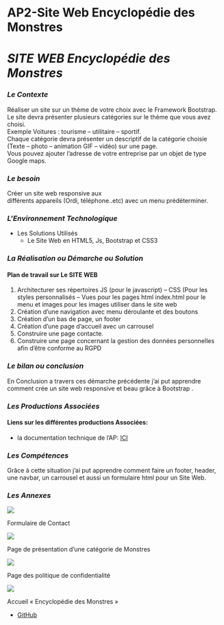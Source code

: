 AP2-Site Web Encyclopédie des Monstres
======================================

**_SITE WEB Encyclopédie des Monstres_**
========================================

### **_Le Contexte_**

Réaliser un site sur un thème de votre choix avec le Framework Bootstrap.  
Le site devra présenter plusieurs catégories sur le thème que vous avez choisi.  
Exemple Voitures : tourisme – utilitaire – sportif.  
Chaque catégorie devra présenter un descriptif de la catégorie choisie (Texte – photo – animation GIF – vidéo) sur une page.  
Vous pouvez ajouter l’adresse de votre entreprise par un objet de type Google maps.

### **_Le besoin_**

Créer un site web responsive aux différents appareils (Ordi, téléphone..etc) avec un menu prédéterminer.

### **_L’Environnement Technologique_**

*   Les Solutions Utilisés
    *   Le Site Web en HTML5, Js, Bootstrap et CSS3

### **_La Réalisation ou Démarche ou Solution_**

#### Plan de travail sur Le SITE WEB

1.  Architecturer ses répertoires JS (pour le javascript) – CSS (Pour les styles personnalisés – Vues pour les pages html index.html pour le menu et images pour les images utiliser dans le site web
2.  Création d’une navigation avec menu déroulante et des boutons
3.  Création d’un bas de page, un footer
4.  Création d’une page d’accueil avec un carrousel
5.  Construire une page contacte.
6.  Construire une page concernant la gestion des données personnelles afin d’être conforme au RGPD

### _**Le bilan ou conclusion**_

En Conclusion a travers ces démarche précédente j’ai put apprendre comment crée un site web responsive et beau grâce à Bootstrap .

### **_Les Productions Associées_**

#### Liens sur les différentes productions Associées:

*   la documentation technique de l’AP: [ICI](https://husseindajani.files.wordpress.com/2021/04/projet_semaine_banalisee.pdf)

### **_Les Compétences_**

Grâce à cette situation j’ai put apprendre comment faire un footer, header, une navbar, un carrousel et aussi un formulaire html pour un Site Web.

### **_Les Annexes_**

![](https://husseindajani.files.wordpress.com/2022/03/screencapture-localhost-workhd-site-finale-monstres-bootstap4-main-vues-contact-html-2022-03-14-19_40_17.png?w=1024)

Formulaire de Contact

![](https://husseindajani.files.wordpress.com/2022/03/screencapture-localhost-workhd-site-finale-monstres-bootstap4-main-vues-description-morts-vivants-html-2022-03-14-19_40_39.png?w=394)

Page de présentation d’une catégorie de Monstres

![](https://husseindajani.files.wordpress.com/2022/03/screencapture-localhost-workhd-site-finale-monstres-bootstap4-main-vues-politique-de-confidentialite-html-2022-03-14-19_40_58.png?w=466)

Page des politique de confidentialité

![](https://husseindajani.files.wordpress.com/2022/03/screencapture-localhost-workhd-site-finale-monstres-bootstap4-main-index-html-2022-03-14-19_40_00.png?w=1024)

Accueil « Encyclopédie des Monstres »

*   [GitHub](https://github.com/HusseinDStudy/Site_Finale_Monstres_Bootstap4)
